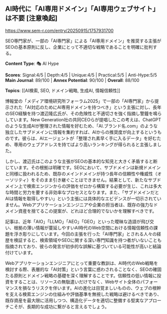## AI時代に「AI専用ドメイン」「AI専用ウェブサイト」は不要 [注意喚起]

https://www.sem-r.com/entry/20250915/1757931700

SEO専門家が、一部の「AI専門家」による「AI専用ドメイン」を推奨する主張がSEOの基本原則に反し、企業にとって不適切な戦略であることを明確に批判する。

**Content Type**: 🎭 AI Hype

**Scores**: Signal:4/5 | Depth:4/5 | Unique:4/5 | Practical:5/5 | Anti-Hype:5/5
**Main Journal**: 89/100 | **Annex Potential**: 90/100 | **Overall**: 88/100

**Topics**: [[AI検索, SEO, ドメイン戦略, 生成AI, 情報信頼性]]

博報堂の「メディア環境研究所フォーラム2025」で一部の「AI専門家」から提示された「AI対応のためにAI専用ドメインを持つべき」という主張に対し、長年のSEO経験を持つ渡辺隆広氏が、その危険性と不適切さを強く指摘し警鐘を鳴らしています。New Generation社の共同CEOらが提唱したこの考えは、ChatGPTのような生成AIが整理された情報を好むため、「AI.ブランド名.com」のような独立したサブドメインに情報を集約すれば、AIからの推奨度が向上するというものです。彼らは、AIエージェントが「整理され素早く手に入るデータ」を好むため、専用のウェブアドレスを持てばより高いランキングが得られると主張しました。

しかし、渡辺氏はこのような主張がSEOの基本的な知見と大きく矛盾すると断じています。その根拠は明確です。SEOにおいて、サブドメインは新規ドメインと同様に扱われるため、既存のメインドメインが持つ長年の信頼性や権威性（オーソリティ）をそのまま引き継ぐことはできません。結果として、新たなサブドメイン上で検索エンジンからの評価をゼロから構築する必要が生じ、これは多大な時間と労力を要する非効率なプロセスとなります。また、「サブドメインだとAIは情報を取得しやすい」という主張には具体的なエビデンスが一切示されていません。Webアプリケーションエンジニアや企業の担当者は、既存の強力なドメイン資産を捨てるこの提案が、どれほど合理的でないかを理解すべきです。

記事は、近年「AIO」「LLMO」「AEO」「GEO」といった曖昧な造語が飛び交い、根拠の薄い情報が蔓延しやすいAI時代のWeb空間における情報信頼性の課題を浮き彫りにしています。今回の主張を行った「AI専門家」とされる人々の経歴を検証すると、検索領域やSEOに関する深い専門知識を持つ者がいないことも指摘されており、彼らの発言が初歩的な誤解に基づいている可能性が高いと結論付けています。

Webアプリケーションエンジニアにとって重要な教訓は、AI時代のWeb戦略を検討する際、表層的な「AI対策」という言葉に惑わされることなく、SEOの確固たる原則とドメイン戦略の基礎を深く理解することです。信頼性の低い情報に投資をすることは、リソースの無駄遣いだけでなく、Webサイト全体のパフォーマンスを損なうリスクを伴います。AIの進化は目覚ましいものの、ウェブの根幹を支える検索エンジンの仕組みや評価基準を無視した戦略は避けるべきであり、既存資産を最大限に活用しつつ、構造化データを適切に整備する堅実なアプローチこそが、長期的な成功に繋がると言えるでしょう。